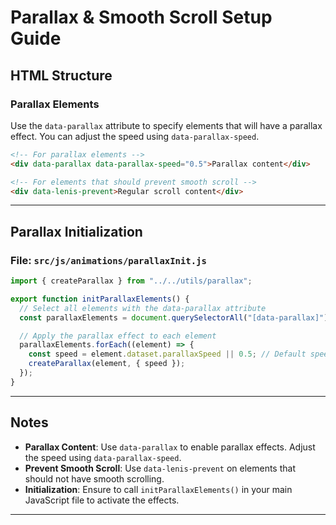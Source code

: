 # Parallax & Smooth Scroll Setup Guide

## HTML Structure

### Parallax Elements

Use the `data-parallax` attribute to specify elements that will have a parallax effect. You can adjust the speed using `data-parallax-speed`.

```html
<!-- For parallax elements -->
<div data-parallax data-parallax-speed="0.5">Parallax content</div>

<!-- For elements that should prevent smooth scroll -->
<div data-lenis-prevent>Regular scroll content</div>
```

---

## Parallax Initialization

### File: `src/js/animations/parallaxInit.js`

```javascript
import { createParallax } from "../../utils/parallax";

export function initParallaxElements() {
  // Select all elements with the data-parallax attribute
  const parallaxElements = document.querySelectorAll("[data-parallax]");

  // Apply the parallax effect to each element
  parallaxElements.forEach((element) => {
    const speed = element.dataset.parallaxSpeed || 0.5; // Default speed is 0.5
    createParallax(element, { speed });
  });
}
```

---

## Notes

- **Parallax Content**: Use `data-parallax` to enable parallax effects. Adjust the speed using `data-parallax-speed`.
- **Prevent Smooth Scroll**: Use `data-lenis-prevent` on elements that should not have smooth scrolling.
- **Initialization**: Ensure to call `initParallaxElements()` in your main JavaScript file to activate the effects.

---
